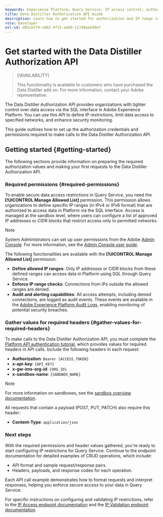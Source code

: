 ```yaml
---
keywords: Experience Platform; Query Service; IP access control; authorization; API; getting started
title: Data Distiller Authorization API Guide
description: Learn how to get started for authorization and IP range restrictions for secure data access within Adobe Experience Platform's Query Service.
role: Developer
exl-id: d93ce774-c8b2-4f15-a4d9-117d9aa5d9e7
---
```

# Get started with the Data Distiller Authorization API

>[!AVAILABILITY]
>
>This functionality is available to customers who have purchased the Data Distiller add on. For more information, contact your Adobe representative.

The Data Distiller Authorization API provides organizations with tighter control over data access via the SQL interface in Adobe Experience Platform. You can use this API to define IP restrictions, limit data access to specified networks, and enhance security monitoring.

This guide outlines how to set up the authorization credentials and permissions required to make calls to the Data Distiller Authorization API.

## Getting started {#getting-started}

The following sections provide information on preparing the required authorization values and making your first requests to the Data Distiller Authorization API.

### Required permissions {#required-permissions}

To enable secure data access restrictions in Query Service, you need the **[!UICONTROL Manage Allowed List]** permission. This permission allows organizations to define specific IP ranges (in IPv4 or IPv6 format) that are authorized to access data in Platform via the SQL interface. Access is managed at the sandbox level, where users can configure a list of approved IP addresses or CIDR blocks that restrict access only to permitted networks.

>[!NOTE]
>
>System Administrators can set up user permissions from the Adobe [Admin Console](https://adminconsole.adobe.com/). For more information, see the [Admin Console user guide](https://helpx.adobe.com/enterprise/using/admin-console.html).

The following functionalities are available with the **[!UICONTROL Manage Allowed List]** permission:

- **Define allowed IP ranges**: Only IP addresses or CIDR blocks from these defined ranges can access data in Platform using SQL through Query Service.
- **Enforce IP range checks**: Connections from IPs outside the allowed ranges are denied.
- **Audit and alerting capabilities**: All access attempts, including denied connections, are logged as audit events. These events are available in the [Adobe Experience Platform Audit Logs](../../landing/governance-privacy-security/audit-logs/overview.md), enabling monitoring of potential security breaches.

### Gather values for required headers {#gather-values-for-required-headers}

To make calls to the Data Distiller Authorization API, you must complete the [Platform API authentication tutorial](../../landing/api-authentication.md), which provides values for required headers in API calls. Include the following headers in each request:

- **Authorization**: `Bearer {ACCESS_TOKEN}`
- **x-api-key**: `{API_KEY}`
- **x-gw-ims-org-id**: `{ORG_ID}`
- **x-sandbox-name**: `{SANDBOX_NAME}`

>[!NOTE]
>
> For more information on sandboxes, see the [sandbox overview documentation](../../sandboxes/home.md).

All requests that contain a payload (POST, PUT, PATCH) also require this header:

- **Content-Type**: `application/json`

### Next steps

With the required permissions and header values gathered, you're ready to start configuring IP restrictions for Query Service. Continue to the endpoint documentation for detailed examples of CRUD operations, which include:

- API format and sample request/response pairs.
- Headers, payloads, and response codes for each operation.

Each API call example demonstrates how to format requests and interpret responses, helping you enforce secure access to your data in Query Service.

For specific instructions on configuring and validating IP restrictions, refer to the [IP Access endpoint documentation](./ip-access.md) and the [IP Validation endpoint documentation](./validate.md).
